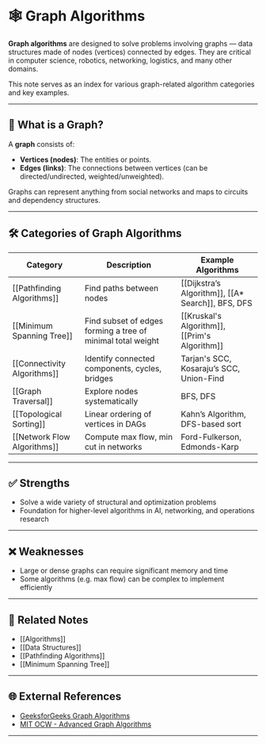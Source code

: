 # 🕸️ Graph Algorithms

**Graph algorithms** are designed to solve problems involving graphs — data structures made of nodes (vertices) connected by edges. They are critical in computer science, robotics, networking, logistics, and many other domains.

This note serves as an index for various graph-related algorithm categories and key examples.

---

## 🧠 What is a Graph?

A **graph** consists of:

- **Vertices (nodes)**: The entities or points.
- **Edges (links)**: The connections between vertices (can be directed/undirected, weighted/unweighted).

Graphs can represent anything from social networks and maps to circuits and dependency structures.

---

## 🛠️ Categories of Graph Algorithms

| Category                   | Description                                           | Example Algorithms                       |
|----------------------------|-------------------------------------------------------|------------------------------------------|
| [[Pathfinding Algorithms]]   | Find paths between nodes                             | [[Dijkstra’s Algorithm]], [[A* Search]], BFS, DFS |
| [[Minimum Spanning Tree]]    | Find subset of edges forming a tree of minimal total weight | [[Kruskal's Algorithm]], [[Prim's Algorithm]] |
| [[Connectivity Algorithms]]  | Identify connected components, cycles, bridges       | Tarjan's SCC, Kosaraju’s SCC, Union-Find |
| [[Graph Traversal]]          | Explore nodes systematically                         | BFS, DFS                                 |
| [[Topological Sorting]]      | Linear ordering of vertices in DAGs                  | Kahn’s Algorithm, DFS-based sort         |
| [[Network Flow Algorithms]]  | Compute max flow, min cut in networks                | Ford-Fulkerson, Edmonds-Karp             |

---

## ✅ Strengths

- Solve a wide variety of structural and optimization problems
- Foundation for higher-level algorithms in AI, networking, and operations research

---

## ❌ Weaknesses

- Large or dense graphs can require significant memory and time
- Some algorithms (e.g. max flow) can be complex to implement efficiently

---

## 🔗 Related Notes

- [[Algorithms]]
- [[Data Structures]]
- [[Pathfinding Algorithms]]
- [[Minimum Spanning Tree]]

---

## 🌐 External References

- [GeeksforGeeks Graph Algorithms](https://www.geeksforgeeks.org/graph-data-structure-and-algorithms/)
- [MIT OCW - Advanced Graph Algorithms](https://ocw.mit.edu/courses/electrical-engineering-and-computer-science/6-851-advanced-data-structures-spring-2012/lecture-videos/)

---
